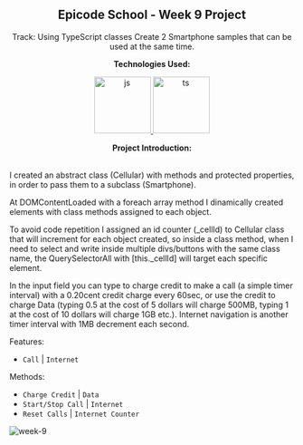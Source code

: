 
<p><h2 align="center" dir="auto"><b>Epicode School - Week 9 Project</b></h2></p>
<p align="center" dir="auto">Track: Using TypeScript classes Create 2 Smartphone samples that can be used at the same time.</p>

<p align="center" dir="auto"><b>Technologies Used:</b></p>
<p align="center" dir="auto"> 
  <a href="https://github.com/gi-ga-dev" target="_blank" rel="nofollow"> 
    <img src="https://user-images.githubusercontent.com/77717069/175243081-2ba40459-d04b-4f34-b572-44dfc1a7e450.png" alt="js" width="100"> 
  </a> 
  <a href="https://github.com/gi-ga-dev" target="_blank" rel="nofollow"> 
    <img src="https://user-images.githubusercontent.com/77717069/175243442-5c187e89-0afd-49ff-b56b-08c41e884a5f.png" alt="ts" width="100">
  </a> 
</p>

<p align="center" dir="auto"> <b>Project Introduction:</b> <br><br>

I created an abstract class (Cellular) with methods and protected properties, in order to pass them to a subclass (Smartphone).

At DOMContentLoaded with a foreach array method I dinamically created elements with class methods assigned to each object.

To avoid code repetition I assigned an id counter (_cellId) to Cellular class that will increment for each object created, so inside a class method, when I need to select and write inside multiple divs/buttons with the same class name, the QuerySelectorAll with [this._cellId] will target each specific element.

In the input field you can type to charge credit to make a call (a simple timer interval) with a 0.20cent credit charge every 60sec, or use the credit to charge Data (typing 0.5 at the cost of 5 dollars will charge 500MB, typing 1 at the cost of 10 dollars will charge 1GB etc.). 
Internet navigation is another timer interval with 1MB decrement each second. 

Features:
- `Call` | `Internet`

Methods:
- `Charge Credit` | `Data`
- `Start/Stop Call` | `Internet`
- `Reset Calls` | `Internet Counter`

</p>

![week-9](https://user-images.githubusercontent.com/77717069/176638647-0bf41732-af41-4c21-83cb-3404f847484e.gif)
